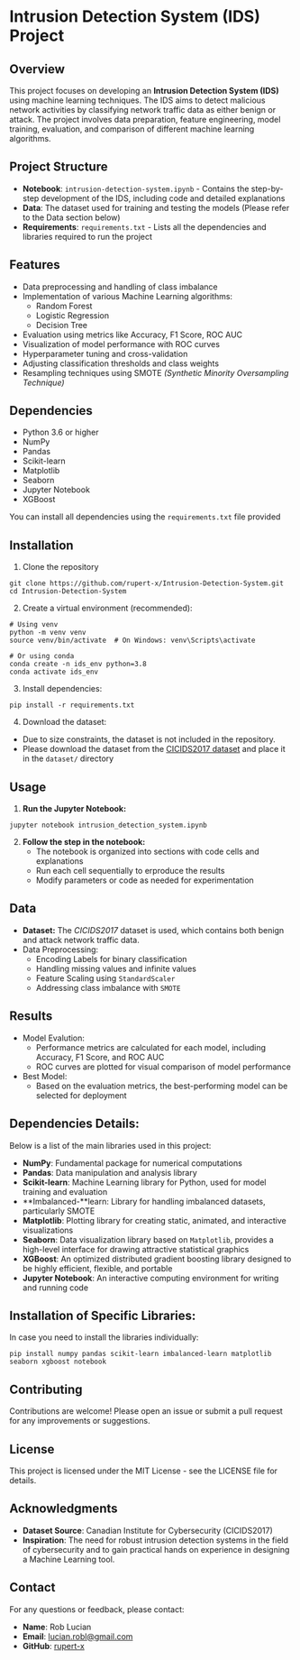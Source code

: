 # Intrusion Detection System (IDS) Project
## Overview

This project focuses on developing an **Intrusion Detection System (IDS)** using machine learning techniques. The IDS aims to detect malicious network activities by classifying network traffic data as either benign or attack. The project involves data preparation, feature engineering, model training, evaluation, and comparison of different machine learning algorithms.

## Project Structure
- **Notebook**: `intrusion-detection-system.ipynb` - Contains the step-by-step development of the IDS, including code and detailed explanations
- **Data**: The dataset used for training and testing the models (Please refer to the Data section below)
- **Requirements**: `requirements.txt` - Lists all the dependencies and libraries required to run the project

## Features
- Data preprocessing and handling of class imbalance
- Implementation of various Machine Learning algorithms:
    - Random Forest
    - Logistic Regression
    - Decision Tree
- Evaluation using metrics like Accuracy, F1 Score, ROC AUC
- Visualization of model performance with ROC curves
- Hyperparameter tuning and cross-validation
- Adjusting classification thresholds and class weights
- Resampling techniques using SMOTE *(Synthetic Minority Oversampling Technique)*

## Dependencies
- Python 3.6 or higher
- NumPy
- Pandas
- Scikit-learn
- Matplotlib
- Seaborn
- Jupyter Notebook
- XGBoost

You can install all dependencies using the `requirements.txt` file provided

## Installation
1. Clone the repository
```
git clone https://github.com/rupert-x/Intrusion-Detection-System.git
cd Intrusion-Detection-System
```

2. Create a virtual environment (recommended):
```
# Using venv
python -m venv venv
source venv/bin/activate  # On Windows: venv\Scripts\activate

# Or using conda
conda create -n ids_env python=3.8
conda activate ids_env
```

3. Install dependencies:
```
pip install -r requirements.txt
```

4. Download the dataset:
- Due to size constraints, the dataset is not included in the repository.
- Please download the dataset from the [CICIDS2017 dataset](https://www.kaggle.com/datasets/chethuhn/network-intrusion-dataset) and place it in the `dataset/` directory

## Usage
1. **Run the Jupyter Notebook:**
```
jupyter notebook intrusion_detection_system.ipynb
```
2. **Follow the step in the notebook:**
    - The notebook is organized into sections with code cells and explanations
    - Run each cell sequentially to erproduce the results
    - Modify parameters or code as needed for experimentation

## Data
- **Dataset:** The *CICIDS2017* dataset is used, which contains both benign and attack network traffic data.
- Data Preprocessing:
    - Encoding Labels for binary classification
    - Handling missing values and infinite values
    - Feature Scaling using `StandardScaler`
    - Addressing class imbalance with `SMOTE`
## Results
- Model Evalution:
    - Performance metrics are calculated for each model, including Accuracy, F1 Score, and ROC AUC
    - ROC curves are plotted for visual comparison of model performance
- Best Model:
    - Based on the evaluation metrics, the best-performing model can be selected for deployment
## Dependencies Details:
Below is a list of the main libraries used in this project:
- **NumPy**: Fundamental package for numerical computations
- **Pandas**: Data manipulation and analysis library
- **Scikit-learn**: Machine Learning library for Python, used for model training and evaluation
- **Imbalanced-**learn: Library for handling imbalanced datasets, particularly SMOTE
- **Matplotlib**: Plotting library for creating static, animated, and interactive visualizations
- **Seaborn**: Data visualization library based on `Matplotlib`, provides a high-level interface for drawing attractive statistical graphics
- **XGBoost**: An optimized distributed gradient boosting library designed to be highly efficient, flexible, and portable
- **Jupyter Notebook**: An interactive computing environment for writing and running code
## Installation of Specific Libraries:
In case you need to install the libraries individually:
```
pip install numpy pandas scikit-learn imbalanced-learn matplotlib seaborn xgboost notebook
```
## Contributing
Contributions are welcome! Please open an issue or submit a pull request for any improvements or suggestions.
## License
This project is licensed under the MIT License - see the LICENSE file for details.
## Acknowledgments
- **Dataset Source**: Canadian Institute for Cybersecurity (CICIDS2017)
- **Inspiration**: The need for robust intrusion detection systems in the field of cybersecurity and to gain practical hands on experience in designing a Machine Learning tool.
## Contact
For any questions or feedback, please contact:
- **Name**: Rob Lucian
- **Email**: lucian.robl@gmail.com
- **GitHub**: [rupert-x](https://github.com/rupert-x)